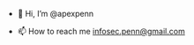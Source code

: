 - 👋 Hi, I’m @apexpenn

- 📫 How to reach me infosec.penn@gmail.com

<!---
apexpeng/apexpeng is a ✨ special ✨ repository because its `README.md` (this file) appears on your GitHub profile.
You can click the Preview link to take a look at your changes.
--->
